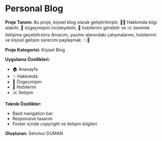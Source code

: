 # Personal Blog

**Proje Tanımı:** Bu proje, kişisel blog olarak geliştirilmiştir. 🙋‍♀️ Hakkımda bilgi alabilir, 📄 özgeçmişimi inceleyebilir, 🎨 hobilerimi görebilir ve ✉️ benimle iletişime geçebilirsiniz
Amacım, yazılım alanındaki çalışmalarımı, hobilerimi ve kişisel gelişim sürecimi paylaşmak. ✨🚀

**Proje Kategorisi:** Kişisel Blog  

**Uygulama Özellikleri:**  
- 🏠 Anasayfa
- ✨ Hakkımda 
- 📄 Özgeçmişim  
- 🎨 Hobilerim  
- ✉️ İletişim  

**Teknik Özellikler:**  
- Basit navigation bar  
- Responsive tasarım  
- Footer içinde copyright ve iletişim bilgileri  

**Oluşturan:** Selvinur DUMAN  

